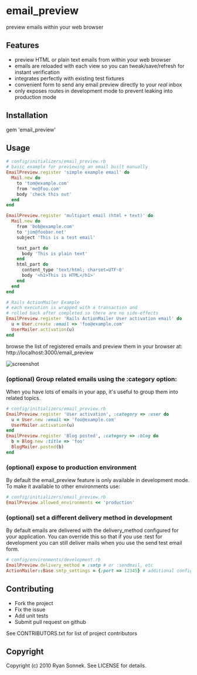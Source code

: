 # email_preview

preview emails within your web browser

## Features
* preview HTML or plain text emails from within your web browser
* emails are reloaded with each view so you can tweak/save/refresh for instant verification
* integrates perfectly with existing test fixtures
* convenient form to send any email preview directly to your *real* inbox
* only exposes routes in development mode to prevent leaking into production mode

## Installation

gem 'email_preview'

## Usage

```ruby
# config/initializers/email_preview.rb
# basic example for previewing an email built manually
EmailPreview.register 'simple example email' do
  Mail.new do
    to 'tom@example.com'
    from 'me@foo.com'
    body 'check this out'
  end
end

EmailPreview.register 'multipart email (html + text)' do
  Mail.new do
    from 'bob@example.com'
    to 'jim@foobar.net'
    subject 'This is a test email'

    text_part do
      body 'This is plain text'
    end
    html_part do
      content_type 'text/html; charset=UTF-8'
      body '<h1>This is HTML</h1>'
    end
  end
end

# Rails ActionMailer Example
# each execution is wrapped with a transaction and 
# rolled back after completed so there are no side-effects
EmailPreview.register 'Rails ActionMailer User activation email' do
  u = User.create :email => 'foo@example.com'
  UserMailer.activation(u)
end
```

browse the list of registered emails and preview them in your browser at:
http://localhost:3000/email_preview

![screenshot](https://img.skitch.com/20110608-p2mck7sahpu3h8uit7akq487w2.jpg)

### (optional) Group related emails using the :category option:

When you have lots of emails in your app, it's useful to group them into
related topics.

```ruby
# config/initializers/email_preview.rb
EmailPreview.register 'User activation', :category => :user do
  u = User.new :email => 'foo@example.com'
  UserMailer.activation(u)
end
EmailPreview.register 'Blog posted', :category => :blog do
  b = Blog.new :title => 'foo'
  BlogMailer.posted(b)
end
```

### (optional) expose to production environment

By default the email_preview feature is only available in development mode.  
To make it available to other environments use:

```ruby
# config/initializers/email_preview.rb
EmailPreview.allowed_environments << 'production'
```

### (optional) set a different delivery method in development

By default emails are delivered with the delivery_method configured for your application.
You can override this so that if you use :test for development you can still deliver mails
when you use the send test email form.

```ruby
# config/environments/development.rb
EmailPreview.delivery_method = :smtp # or :sendmail, etc
ActionMailer::Base.smtp_settings = {:port => 12345} # additional configuration is optional
```

## Contributing 

* Fork the project
* Fix the issue
* Add unit tests
* Submit pull request on github

See CONTRIBUTORS.txt for list of project contributors

## Copyright

Copyright (c) 2010 Ryan Sonnek. See LICENSE for details.
